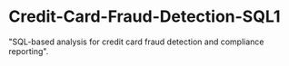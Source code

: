 # Credit-Card-Fraud-Detection-SQL1
"SQL-based analysis for credit card fraud detection and compliance reporting".
